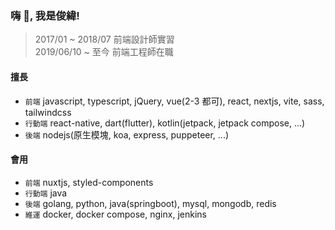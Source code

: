 ### 嗨 👋, 我是俊緯!

> 2017/01 ~ 2018/07 前端設計師實習  
> 2019/06/10 ~ 至今 前端工程師在職

#### 擅長

* `前端` javascript, typescript, jQuery, vue(2-3 都可), react, nextjs, vite, sass, tailwindcss
* `行動端` react-native, dart(flutter), kotlin(jetpack, jetpack compose, ...)
* `後端` nodejs(原生模塊, koa, express, puppeteer, ...)

#### 會用

* `前端` nuxtjs, styled-components
* `行動端` java
* `後端` golang, python, java(springboot), mysql, mongodb, redis
* `維運` docker, docker compose, nginx, jenkins
